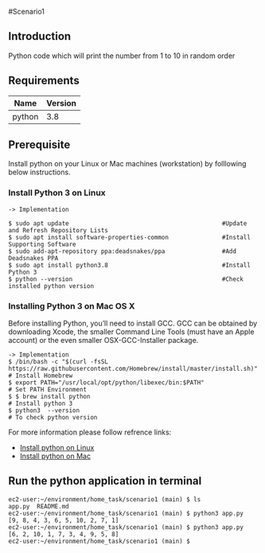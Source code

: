 #Scenario1

## Introduction 

Python code which will print the number from 1 to 10 in random order

<!--- BEGIN_TF_DOCS --->

## Requirements

| Name | Version |
|------|---------|
| python | 3.8 |

## Prerequisite

Install python on your Linux or Mac machines (workstation) by folllowing below instructions.

### Install Python 3 on Linux

```
-> Implementation

$ sudo apt update  				                            #Update and Refresh Repository Lists
$ sudo apt install software-properties-common	            #Install Supporting Software
$ sudo add-apt-repository ppa:deadsnakes/ppa	            #Add Deadsnakes PPA
$ sudo apt install python3.8 		        	            #Install Python 3
$ python --version				                            #Check installed python version

```
### Installing Python 3 on Mac OS X

Before installing Python, you’ll need to install GCC. GCC can be obtained by downloading Xcode, the smaller Command Line Tools (must have an Apple account) or the even smaller OSX-GCC-Installer package.

```
-> Implementation
$ /bin/bash -c "$(curl -fsSL https://raw.githubusercontent.com/Homebrew/install/master/install.sh)"     # Install Homebrew
$ export PATH="/usr/local/opt/python/libexec/bin:$PATH"                                                 # Set PATH Environment
$ $ brew install python                                                                                 # Install python 3
$ python3  --version                                                                                    # To check python version

```

For more information please follow refrence links:
* [Install python on Linux](https://phoenixnap.com/kb/how-to-install-python-3-ubuntu)
* [Install python on Mac](https://realpython.com/installing-python/#how-to-install-python-on-macos)

## Run the python application in terminal

```
ec2-user:~/environment/home_task/scenario1 (main) $ ls
app.py  README.md
ec2-user:~/environment/home_task/scenario1 (main) $ python3 app.py 
[9, 8, 4, 3, 6, 5, 10, 2, 7, 1]
ec2-user:~/environment/home_task/scenario1 (main) $ python3 app.py 
[6, 2, 10, 1, 7, 3, 4, 9, 5, 8]
ec2-user:~/environment/home_task/scenario1 (main) $ 
```


